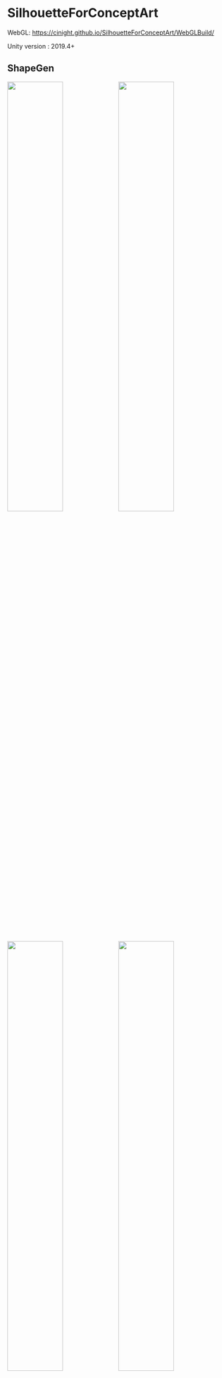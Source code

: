 # SilhouetteForConceptArt

WebGL: https://cinight.github.io/SilhouetteForConceptArt/WebGLBuild/

Unity version : 2019.4+

## ShapeGen

<img src="READMEImages/01.PNG" width="50%"><img src="READMEImages/02.PNG" width="50%">
<img src="READMEImages/03.PNG" width="50%"><img src="READMEImages/04.PNG" width="50%">
<img src="READMEImages/05.PNG" width="50%"><img src="READMEImages/06.PNG" width="50%">
<img src="READMEImages/07.PNG" width="50%"><img src="READMEImages/08.PNG" width="50%">
<img src="READMEImages/09.PNG" width="50%"><img src="READMEImages/10.PNG" width="50%">
